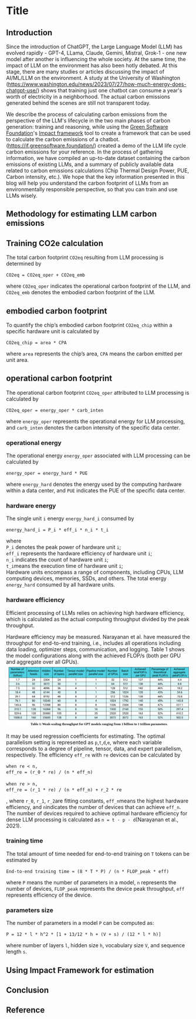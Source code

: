 # Title

## Introduction

Since the introduction of ChatGPT, the Large Language Model (LLM) has evolved rapidly - GPT-4, LLama, Claude, Gemini, Mistral, Grok-1 - one new model after another is influencing the whole society. At the same time, the impact of LLM on the environment has also been hotly debated. At this stage, there are many studies or articles discussing the impact of AI/ML/LLM on the environment. A study at the University of Washington (https://www.washington.edu/news/2023/07/27/how-much-energy-does-chatgpt-use/) shows that training just one chatbot can consume a year's worth of electricity in a neighborhood. The actual carbon emissions generated behind the scenes are still not transparent today.

We describe the process of calculating carbon emissions from the perspective of the LLM's lifecycle in the two main phases of carbon generation: training and reasoning, while using the [Green Software Foundation](https://greensoftware.foundation/)'s [Impact framework](https://greensoftware.foundation/) tool to create a framework that can be used to calculate the carbon emissions of a chatbot. (https://if.greensoftware.foundation/) created a demo of the LLM life cycle carbon emissions for your reference. In the process of gathering information, we have compiled an up-to-date dataset containing the carbon emissions of existing LLMs, and a summary of publicly available data related to carbon emissions calculations (Chip Thermal Design Power, PUE, Carbon intensity, etc.). We hope that the key information presented in this blog will help you understand the carbon footprint of LLMs from an environmentally responsible perspective, so that you can train and use LLMs wisely.


## Methodology for estimating LLM carbon emissions

## Training CO2e calculation

The total carbon footprint ``CO2eq`` resulting from LLM processing is determined by
```
CO2eq = CO2eq_oper + CO2eq_emb
```
where ``CO2eq_oper`` indicates the operational carbon footprint of the LLM,
and ``CO2eq_emb`` denotes the embodied carbon footprint of the LLM.

## embodied carbon footprint
To quantify the chip’s embodied carbon footprint ``CO2eq_chip`` within a specific hardware unit is calculated by
```
CO2eq_chip = area * CPA
```
where ``area`` represents the chip’s area, ``CPA`` means the carbon emitted per unit area.

## operational carbon footprint
The operational carbon footprint ``CO2eq_oper`` attributed to LLM processing is calculated by
```
CO2eq_oper = energy_oper * carb_inten
```
where ``energy_oper`` represents the operational energy for LLM processing, and ``carb_inten`` denotes
the carbon intensity of the specific data center.

### operational energy
The operational energy ``energy_oper`` associated with LLM processing can be calculated by
```
energy_oper = energy_hard * PUE
```
where ``energy_hard`` denotes the energy used by the computing hardware within a data center, and
``PUE`` indicates the PUE of the specific data center.

### hardware energy
The single unit ``i`` energy ``energy_hard_i`` consumed by
```
energy_hard_i = P_i * eff_i * n_i * t_i
```
where  
``P_i`` denotes the peak power of hardware unit ``i``;  
``eff_i`` represents the hardware
efficiency of hardware unit ``i``;  
``n_i`` indicates the count of hardware unit ``i``;  
``t_i``means the execution time of hardware unit ``i``;  
Hardware units encompass a range of components, including CPUs, LLM computing devices, memories, SSDs, and others.
The total energy ``energy_hard`` consumed by all hardware units.

### hardware efficiency
Efficient processing of LLMs relies on achieving high hardware efficiency,
which is calculated as the actual computing throughput divided by the peak throughput.

Hardware efficiency may be measured. Narayanan et al. have measured the throughput for end-to-end training, i.e.,
includes all operations including data loading, optimizer steps, communication, and logging.
Table 1 shows the model configurations along with the achieved FLOP/s (both per GPU and aggregate over all GPUs).
![Table_1](./Table_1.png)

It may be used regression coefficients for estimating. The optimal parallelism setting is represented as
``p``,``t``,``d``,``e``, where each variable corresponds to a degree of pipeline, tensor, data, and expert parallelism, respectively.
The efficiency ``eff_re`` with ``re`` devices can be calculated by
```
when re < n,
eff_re = (r_0 * re) / (n * eff_n)

when re > n,
eff_re = (r_1 * re) / (n * eff_n) + r_2 * re
```
, where ``r_0``, ``r_1``, ``r_2``are fitting constants, ``eff_n``means the highest hardware efficiency,
and ``n``indicates the number of devices that can achieve ``eff_n``. The number of devices required to achieve optimal hardware efficiency for dense LLM processing is calculated as
``n = t ⋅ p ⋅ d``(Narayanan et al., 2021).

### training time
The total amount of time needed for end-to-end training on ``T`` tokens can be estimated by
```
End-to-end training time ≈ (8 * T * P) / (n * FLOP_peak * eff)
```
where ``P`` means the number of parameters in a model, ``n`` represents the number of devices,
``FLOP_peak`` represents the device peak throughput, ``eff`` represents efficiency of the device.

### parameters size
The number of parameters in a model ``P`` can be computed as:
```
P = 12 * l * h^2 * [1 + 13/12 * h + (V + s) / (12 * l * h)]
```
where number of layers ``l``, hidden size ``h``, vocabulary size ``V``, and sequence length ``s``.

## Using Impact Framework for estimation

## Conclusion

## Reference
